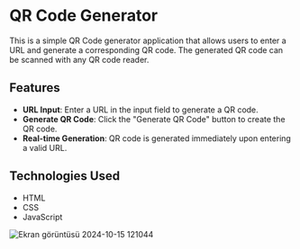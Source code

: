 # QR Code Generator

This is a simple QR Code generator application that allows users to enter a URL and generate a corresponding QR code. The generated QR code can be scanned with any QR code reader.

## Features

- **URL Input**: Enter a URL in the input field to generate a QR code.
- **Generate QR Code**: Click the "Generate QR Code" button to create the QR code.
- **Real-time Generation**: QR code is generated immediately upon entering a valid URL.

## Technologies Used

- HTML
- CSS
- JavaScript




![Ekran görüntüsü 2024-10-15 121044](https://github.com/user-attachments/assets/f30139a5-3ba2-4c8b-aa18-07f6fa211e71)
